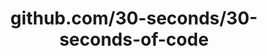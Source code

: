 ---
layout: post
title: github.com/30-seconds/30-seconds-of-code
categories: link
tags: [انگلیسی, برنامه‌نویسی]
---